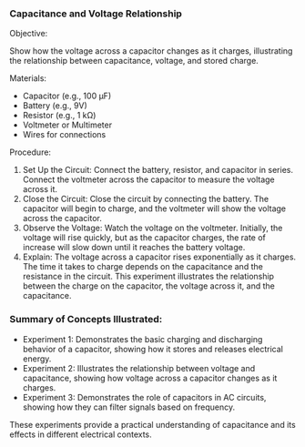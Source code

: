 
### Capacitance and Voltage Relationship

Objective:

Show how the voltage across a capacitor changes as it charges, illustrating the relationship between capacitance, voltage, and stored charge.

Materials:

- Capacitor (e.g., 100 µF)
- Battery (e.g., 9V)
- Resistor (e.g., 1 kΩ)
- Voltmeter or Multimeter
- Wires for connections

Procedure:

1. Set Up the Circuit: Connect the battery, resistor, and capacitor in series. Connect the voltmeter across the capacitor to measure the voltage across it.
2. Close the Circuit: Close the circuit by connecting the battery. The capacitor will begin to charge, and the voltmeter will show the voltage across the capacitor.
3. Observe the Voltage: Watch the voltage on the voltmeter. Initially, the voltage will rise quickly, but as the capacitor charges, the rate of increase will slow down until it reaches the battery voltage.
4. Explain: The voltage across a capacitor rises exponentially as it charges. The time it takes to charge depends on the capacitance and the resistance in the circuit. This experiment illustrates the relationship between the charge on the capacitor, the voltage across it, and the capacitance.

### Summary of Concepts Illustrated:

- Experiment 1: Demonstrates the basic charging and discharging behavior of a capacitor, showing how it stores and releases electrical energy.
- Experiment 2: Illustrates the relationship between voltage and capacitance, showing how voltage across a capacitor changes as it charges.
- Experiment 3: Demonstrates the role of capacitors in AC circuits, showing how they can filter signals based on frequency.

These experiments provide a practical understanding of capacitance and its effects in different electrical contexts.

